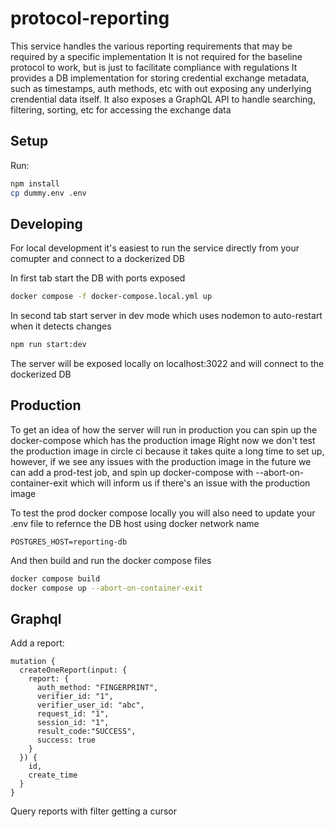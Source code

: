 # protocol-reporting

This service handles the various reporting requirements that may be required by a specific implementation
It is not required for the baseline protocol to work, but is just to facilitate compliance with regulations
It provides a DB implementation for storing credential exchange metadata, such as timestamps, auth methods, etc
with out exposing any underlying crendential data itself.
It also exposes a GraphQL API to handle searching, filtering, sorting, etc for accessing the exchange data

## Setup

Run:
```bash
npm install
cp dummy.env .env
```

## Developing

For local development it's easiest to run the service directly from your comupter and connect to a dockerized DB

In first tab start the DB with ports exposed
```bash
docker compose -f docker-compose.local.yml up
```

In second tab start server in dev mode which uses nodemon to auto-restart when it detects changes
```bash
npm run start:dev
```

The server will be exposed locally on localhost:3022 and will connect to the dockerized DB

## Production

To get an idea of how the server will run in production you can spin up the docker-compose which has the production image
Right now we don't test the production image in circle ci because it takes quite a long time to set up, however, if we 
see any issues with the production image in the future we can add a prod-test job, and spin up docker-compose with --abort-on-container-exit
which will inform us if there's an issue with the production image

To test the prod docker compose locally you will also need to update your .env file to refernce the DB host using docker network name
```
POSTGRES_HOST=reporting-db
```

And then build and run the docker compose files
```bash
docker compose build
docker compose up --abort-on-container-exit
```

## Graphql

Add a report:
```
mutation {
  createOneReport(input: {
    report: {
      auth_method: "FINGERPRINT",
      verifier_id: "1",
      verifier_user_id: "abc",
      request_id: "1",
      session_id: "1",
      result_code:"SUCCESS",
      success: true
    }
  }) {
    id,
    create_time
  }
}
```

Query reports with filter getting a cursor 
